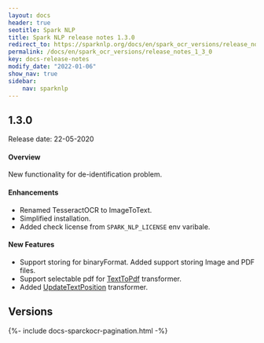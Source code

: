 ```yaml
---
layout: docs
header: true
seotitle: Spark NLP
title: Spark NLP release notes 1.3.0
redirect_to: https://sparknlp.org/docs/en/spark_ocr_versions/release_notes_1_3_0
permalink: /docs/en/spark_ocr_versions/release_notes_1_3_0
key: docs-release-notes
modify_date: "2022-01-06"
show_nav: true
sidebar:
    nav: sparknlp
---
```


<div class="h3-box" markdown="1">

## 1.3.0

Release date: 22-05-2020

#### Overview

New functionality for de-identification problem.

#### Enhancements

* Renamed TesseractOCR to ImageToText. 
* Simplified installation.
* Added check license from `SPARK_NLP_LICENSE` env varibale.

#### New Features

* Support storing for binaryFormat. Added support storing Image and PDF files.
* Support selectable pdf for [TextToPdf](ocr_pipeline_components#texttopdf) transformer.
* Added [UpdateTextPosition](ocr_pipeline_components#updatetextposition) transformer.


</div><div class="prev_ver h3-box" markdown="1">

## Versions

</div>
{%- include docs-sparckocr-pagination.html -%}